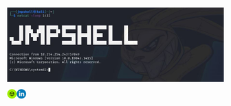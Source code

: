 <p align="center">
    <img src="https://github.com/jmpshell/jmpshell/blob/main/logo.jpg">
</p>



<a href="https://app.hackthebox.com/profile/256656">
  <img align="left" width="22px" src="https://raw.githubusercontent.com/jmpshell/jmpshell/main/htb.png" />
</a>
<a href="https://app.hackthebox.com/profile/256656">
  <img align="left" width="22px" src="https://raw.githubusercontent.com/jmpshell/jmpshell/main/lkd.png" />
</a>
